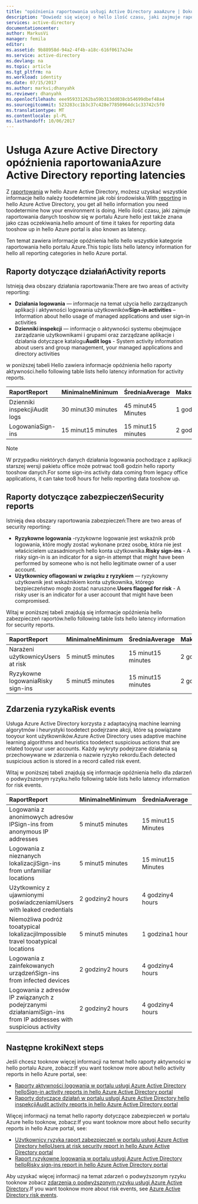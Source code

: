 ```yaml
---
title: "opóźnienia raportowania usługi Active Directory aaaAzure | Dokumentacja firmy Microsoft"
description: "Dowiedz się więcej o hello ilość czasu, jaki zajmuje raporty tooshow zdarzenia w portalu Azure"
services: active-directory
documentationcenter: 
author: MarkusVi
manager: femila
editor: 
ms.assetid: 9b88958d-94a2-4f4b-a18c-616f0617a24e
ms.service: active-directory
ms.devlang: na
ms.topic: article
ms.tgt_pltfrm: na
ms.workload: identity
ms.date: 07/15/2017
ms.author: markvi;dhanyahk
ms.reviewer: dhanyahk
ms.openlocfilehash: eee959331262ba59b313dd038cb54699dbef48a4
ms.sourcegitcommit: 523283cc1b3c37c428e77850964dc1c33742c5f0
ms.translationtype: MT
ms.contentlocale: pl-PL
ms.lasthandoff: 10/06/2017
---
```

# <a name="azure-active-directory-reporting-latencies"></a><span data-ttu-id="b7c1d-103">Usługa Azure Active Directory opóźnienia raportowania</span><span class="sxs-lookup"><span data-stu-id="b7c1d-103">Azure Active Directory reporting latencies</span></span>

<span data-ttu-id="b7c1d-104">Z [raportowania](active-directory-preview-explainer.md) w hello Azure Active Directory, możesz uzyskać wszystkie informacje hello należy toodetermine jak robi środowiska.</span><span class="sxs-lookup"><span data-stu-id="b7c1d-104">With [reporting](active-directory-preview-explainer.md) in hello Azure Active Directory, you get all hello information you need toodetermine how your environment is doing.</span></span> <span data-ttu-id="b7c1d-105">Hello ilość czasu, jaki zajmuje raportowania danych tooshow się w portalu Azure hello jest także znana jako czas oczekiwania.</span><span class="sxs-lookup"><span data-stu-id="b7c1d-105">hello amount of time it takes for reporting data tooshow up in hello Azure portal is also known as latency.</span></span> 

<span data-ttu-id="b7c1d-106">Ten temat zawiera informacje opóźnienia hello hello wszystkie kategorie raportowania hello portalu Azure.</span><span class="sxs-lookup"><span data-stu-id="b7c1d-106">This topic lists hello latency information for hello all reporting categories in hello Azure portal.</span></span> 


## <a name="activity-reports"></a><span data-ttu-id="b7c1d-107">Raporty dotyczące działań</span><span class="sxs-lookup"><span data-stu-id="b7c1d-107">Activity reports</span></span>

<span data-ttu-id="b7c1d-108">Istnieją dwa obszary działania raportowania:</span><span class="sxs-lookup"><span data-stu-id="b7c1d-108">There are two areas of activity reporting:</span></span>

- <span data-ttu-id="b7c1d-109">**Działania logowania** — informacje na temat użycia hello zarządzanych aplikacji i aktywności logowania użytkowników</span><span class="sxs-lookup"><span data-stu-id="b7c1d-109">**Sign-in activities** – Information about hello usage of managed applications and user sign-in activities</span></span>
- <span data-ttu-id="b7c1d-110">**Dzienniki inspekcji** — informacje o aktywności systemu obejmujące zarządzanie użytkownikami i grupami oraz zarządzane aplikacje i działania dotyczące katalogu</span><span class="sxs-lookup"><span data-stu-id="b7c1d-110">**Audit logs** - System activity information about users and group management, your managed applications and directory activities</span></span>

<span data-ttu-id="b7c1d-111">w poniższej tabeli Hello zawiera informacje opóźnienia hello raporty aktywności.</span><span class="sxs-lookup"><span data-stu-id="b7c1d-111">hello following table lists hello latency information for activity reports.</span></span>

| <span data-ttu-id="b7c1d-112">Raport</span><span class="sxs-lookup"><span data-stu-id="b7c1d-112">Report</span></span> | <span data-ttu-id="b7c1d-113">Minimalne</span><span class="sxs-lookup"><span data-stu-id="b7c1d-113">Minimum</span></span> | <span data-ttu-id="b7c1d-114">Średnia</span><span class="sxs-lookup"><span data-stu-id="b7c1d-114">Average</span></span> | <span data-ttu-id="b7c1d-115">Maksymalna</span><span class="sxs-lookup"><span data-stu-id="b7c1d-115">Maximum</span></span> |
| :-- | --- | --- | --- |
| <span data-ttu-id="b7c1d-116">Dzienniki inspekcji</span><span class="sxs-lookup"><span data-stu-id="b7c1d-116">Audit logs</span></span>             | <span data-ttu-id="b7c1d-117">30 minut</span><span class="sxs-lookup"><span data-stu-id="b7c1d-117">30 minutes</span></span>  | <span data-ttu-id="b7c1d-118">45 minut</span><span class="sxs-lookup"><span data-stu-id="b7c1d-118">45 Minutes</span></span> | <span data-ttu-id="b7c1d-119">1 godzina</span><span class="sxs-lookup"><span data-stu-id="b7c1d-119">1 hour</span></span>     |
| <span data-ttu-id="b7c1d-120">Logowania</span><span class="sxs-lookup"><span data-stu-id="b7c1d-120">Sign-ins</span></span>               | <span data-ttu-id="b7c1d-121">15 minut</span><span class="sxs-lookup"><span data-stu-id="b7c1d-121">15 minutes</span></span>  | <span data-ttu-id="b7c1d-122">15 minut</span><span class="sxs-lookup"><span data-stu-id="b7c1d-122">15 minutes</span></span> | <span data-ttu-id="b7c1d-123">2 godziny *</span><span class="sxs-lookup"><span data-stu-id="b7c1d-123">2 hours*</span></span>   |

>[!NOTE]
> <span data-ttu-id="b7c1d-124">W przypadku niektórych danych działania logowania pochodzące z aplikacji starszej wersji pakietu office może potrwać too8 godzin hello raporty tooshow danych.</span><span class="sxs-lookup"><span data-stu-id="b7c1d-124">For some sign-ins activity data coming from legacy office applications, it can take too8 hours for hello reporting data tooshow up.</span></span> 


## <a name="security-reports"></a><span data-ttu-id="b7c1d-125">Raporty dotyczące zabezpieczeń</span><span class="sxs-lookup"><span data-stu-id="b7c1d-125">Security reports</span></span>

<span data-ttu-id="b7c1d-126">Istnieją dwa obszary raportowania zabezpieczeń:</span><span class="sxs-lookup"><span data-stu-id="b7c1d-126">There are two areas of security reporting:</span></span>

- <span data-ttu-id="b7c1d-127">**Ryzykowne logowania** -ryzykowne logowanie jest wskaźnik prób logowania, które mogły zostać wykonane przez osobę, która nie jest właścicielem uzasadnionych hello konta użytkownika.</span><span class="sxs-lookup"><span data-stu-id="b7c1d-127">**Risky sign-ins** - A risky sign-in is an indicator for a sign-in attempt that might have been performed by someone who is not hello legitimate owner of a user account.</span></span> 
- <span data-ttu-id="b7c1d-128">**Użytkownicy oflagowani w związku z ryzykiem** — ryzykowny użytkownik jest wskaźnikiem konta użytkownika, którego bezpieczeństwo mogło zostać naruszone.</span><span class="sxs-lookup"><span data-stu-id="b7c1d-128">**Users flagged for risk** - A risky user is an indicator for a user account that might have been compromised.</span></span> 

<span data-ttu-id="b7c1d-129">Witaj w poniższej tabeli znajdują się informacje opóźnienia hello zabezpieczeń raportów.</span><span class="sxs-lookup"><span data-stu-id="b7c1d-129">hello following table lists hello latency information for security reports.</span></span>

| <span data-ttu-id="b7c1d-130">Raport</span><span class="sxs-lookup"><span data-stu-id="b7c1d-130">Report</span></span> | <span data-ttu-id="b7c1d-131">Minimalne</span><span class="sxs-lookup"><span data-stu-id="b7c1d-131">Minimum</span></span> | <span data-ttu-id="b7c1d-132">Średnia</span><span class="sxs-lookup"><span data-stu-id="b7c1d-132">Average</span></span> | <span data-ttu-id="b7c1d-133">Maksymalna</span><span class="sxs-lookup"><span data-stu-id="b7c1d-133">Maximum</span></span> |
| :-- | --- | --- | --- |
| <span data-ttu-id="b7c1d-134">Narażeni użytkownicy</span><span class="sxs-lookup"><span data-stu-id="b7c1d-134">Users at risk</span></span>          | <span data-ttu-id="b7c1d-135">5 minut</span><span class="sxs-lookup"><span data-stu-id="b7c1d-135">5 minutes</span></span>   | <span data-ttu-id="b7c1d-136">15 minut</span><span class="sxs-lookup"><span data-stu-id="b7c1d-136">15 minutes</span></span>  | <span data-ttu-id="b7c1d-137">2 godziny</span><span class="sxs-lookup"><span data-stu-id="b7c1d-137">2 hours</span></span>  |
| <span data-ttu-id="b7c1d-138">Ryzykowne logowania</span><span class="sxs-lookup"><span data-stu-id="b7c1d-138">Risky sign-ins</span></span>         | <span data-ttu-id="b7c1d-139">5 minut</span><span class="sxs-lookup"><span data-stu-id="b7c1d-139">5 minutes</span></span>   | <span data-ttu-id="b7c1d-140">15 minut</span><span class="sxs-lookup"><span data-stu-id="b7c1d-140">15 minutes</span></span>  | <span data-ttu-id="b7c1d-141">2 godziny</span><span class="sxs-lookup"><span data-stu-id="b7c1d-141">2 hours</span></span>  |

## <a name="risk-events"></a><span data-ttu-id="b7c1d-142">Zdarzenia ryzyka</span><span class="sxs-lookup"><span data-stu-id="b7c1d-142">Risk events</span></span>

<span data-ttu-id="b7c1d-143">Usługa Azure Active Directory korzysta z adaptacyjną machine learning algorytmów i heurystyki toodetect podejrzane akcji, które są powiązane tooyour kont użytkowników.</span><span class="sxs-lookup"><span data-stu-id="b7c1d-143">Azure Active Directory uses adaptive machine learning algorithms and heuristics toodetect suspicious actions that are related tooyour user accounts.</span></span> <span data-ttu-id="b7c1d-144">Każdy wykryty podejrzane działania są przechowywane w zdarzenia o nazwie ryzyko rekordu.</span><span class="sxs-lookup"><span data-stu-id="b7c1d-144">Each detected suspicious action is stored in a record called risk event.</span></span>

<span data-ttu-id="b7c1d-145">Witaj w poniższej tabeli znajdują się informacje opóźnienia hello dla zdarzeń o podwyższonym ryzyku.</span><span class="sxs-lookup"><span data-stu-id="b7c1d-145">hello following table lists hello latency information for risk events.</span></span>

| <span data-ttu-id="b7c1d-146">Raport</span><span class="sxs-lookup"><span data-stu-id="b7c1d-146">Report</span></span> | <span data-ttu-id="b7c1d-147">Minimalne</span><span class="sxs-lookup"><span data-stu-id="b7c1d-147">Minimum</span></span> | <span data-ttu-id="b7c1d-148">Średnia</span><span class="sxs-lookup"><span data-stu-id="b7c1d-148">Average</span></span> | <span data-ttu-id="b7c1d-149">Maksymalna</span><span class="sxs-lookup"><span data-stu-id="b7c1d-149">Maximum</span></span> |
| :-- | --- | --- | --- |
| <span data-ttu-id="b7c1d-150">Logowania z anonimowych adresów IP</span><span class="sxs-lookup"><span data-stu-id="b7c1d-150">Sign-ins from anonymous IP addresses</span></span> |<span data-ttu-id="b7c1d-151">5 minut</span><span class="sxs-lookup"><span data-stu-id="b7c1d-151">5 minutes</span></span> |<span data-ttu-id="b7c1d-152">15 minut</span><span class="sxs-lookup"><span data-stu-id="b7c1d-152">15 Minutes</span></span> |<span data-ttu-id="b7c1d-153">2 godziny</span><span class="sxs-lookup"><span data-stu-id="b7c1d-153">2 hours</span></span> |
| <span data-ttu-id="b7c1d-154">Logowania z nieznanych lokalizacji</span><span class="sxs-lookup"><span data-stu-id="b7c1d-154">Sign-ins from unfamiliar locations</span></span> |<span data-ttu-id="b7c1d-155">5 minut</span><span class="sxs-lookup"><span data-stu-id="b7c1d-155">5 minutes</span></span> |<span data-ttu-id="b7c1d-156">15 minut</span><span class="sxs-lookup"><span data-stu-id="b7c1d-156">15 Minutes</span></span> |<span data-ttu-id="b7c1d-157">2 godziny</span><span class="sxs-lookup"><span data-stu-id="b7c1d-157">2 hours</span></span> |
| <span data-ttu-id="b7c1d-158">Użytkownicy z ujawnionymi poświadczeniami</span><span class="sxs-lookup"><span data-stu-id="b7c1d-158">Users with leaked credentials</span></span> |<span data-ttu-id="b7c1d-159">2 godziny</span><span class="sxs-lookup"><span data-stu-id="b7c1d-159">2 hours</span></span> |<span data-ttu-id="b7c1d-160">4 godziny</span><span class="sxs-lookup"><span data-stu-id="b7c1d-160">4 hours</span></span> |<span data-ttu-id="b7c1d-161">8 godzin</span><span class="sxs-lookup"><span data-stu-id="b7c1d-161">8 hours</span></span> |
| <span data-ttu-id="b7c1d-162">Niemożliwa podróż tooatypical lokalizacji</span><span class="sxs-lookup"><span data-stu-id="b7c1d-162">Impossible travel tooatypical locations</span></span> |<span data-ttu-id="b7c1d-163">5 minut</span><span class="sxs-lookup"><span data-stu-id="b7c1d-163">5 minutes</span></span> |<span data-ttu-id="b7c1d-164">1 godzina</span><span class="sxs-lookup"><span data-stu-id="b7c1d-164">1 hour</span></span> |<span data-ttu-id="b7c1d-165">8 godzin</span><span class="sxs-lookup"><span data-stu-id="b7c1d-165">8 hours</span></span>  |
| <span data-ttu-id="b7c1d-166">Logowania z zainfekowanych urządzeń</span><span class="sxs-lookup"><span data-stu-id="b7c1d-166">Sign-ins from infected devices</span></span> |<span data-ttu-id="b7c1d-167">2 godziny</span><span class="sxs-lookup"><span data-stu-id="b7c1d-167">2 hours</span></span> |<span data-ttu-id="b7c1d-168">4 godziny</span><span class="sxs-lookup"><span data-stu-id="b7c1d-168">4 hours</span></span> |<span data-ttu-id="b7c1d-169">8 godzin</span><span class="sxs-lookup"><span data-stu-id="b7c1d-169">8 hours</span></span>  |
| <span data-ttu-id="b7c1d-170">Logowania z adresów IP związanych z podejrzanymi działaniami</span><span class="sxs-lookup"><span data-stu-id="b7c1d-170">Sign-ins from IP addresses with suspicious activity</span></span> |<span data-ttu-id="b7c1d-171">2 godziny</span><span class="sxs-lookup"><span data-stu-id="b7c1d-171">2 hours</span></span> |<span data-ttu-id="b7c1d-172">4 godziny</span><span class="sxs-lookup"><span data-stu-id="b7c1d-172">4 hours</span></span> |<span data-ttu-id="b7c1d-173">8 godzin</span><span class="sxs-lookup"><span data-stu-id="b7c1d-173">8 hours</span></span>  |



## <a name="next-steps"></a><span data-ttu-id="b7c1d-174">Następne kroki</span><span class="sxs-lookup"><span data-stu-id="b7c1d-174">Next steps</span></span>

<span data-ttu-id="b7c1d-175">Jeśli chcesz tooknow więcej informacji na temat hello raporty aktywności w hello portalu Azure, zobacz:</span><span class="sxs-lookup"><span data-stu-id="b7c1d-175">If you want tooknow more about hello activity reports in hello Azure portal, see:</span></span>

- [<span data-ttu-id="b7c1d-176">Raporty aktywności logowania w portalu usługi Azure Active Directory hello</span><span class="sxs-lookup"><span data-stu-id="b7c1d-176">Sign-in activity reports in hello Azure Active Directory portal</span></span>](active-directory-reporting-activity-sign-ins.md)
- [<span data-ttu-id="b7c1d-177">Raporty dotyczące działań w portalu usługi Azure Active Directory hello inspekcji</span><span class="sxs-lookup"><span data-stu-id="b7c1d-177">Audit activity reports in hello Azure Active Directory portal</span></span>](active-directory-reporting-activity-audit-logs.md)

<span data-ttu-id="b7c1d-178">Więcej informacji na temat hello raporty dotyczące zabezpieczeń w portalu Azure hello tooknow, zobacz:</span><span class="sxs-lookup"><span data-stu-id="b7c1d-178">If you want tooknow more about hello security reports in hello Azure portal, see:</span></span>

- [<span data-ttu-id="b7c1d-179">Użytkownicy ryzyka raport zabezpieczeń w portalu usługi Azure Active Directory hello</span><span class="sxs-lookup"><span data-stu-id="b7c1d-179">Users at risk security report in hello Azure Active Directory portal</span></span>](active-directory-reporting-security-user-at-risk.md)
- [<span data-ttu-id="b7c1d-180">Raport ryzykowne logowania w portalu usługi Azure Active Directory hello</span><span class="sxs-lookup"><span data-stu-id="b7c1d-180">Risky sign-ins report in hello Azure Active Directory portal</span></span>](active-directory-reporting-security-risky-sign-ins.md)

<span data-ttu-id="b7c1d-181">Aby uzyskać więcej informacji na temat zdarzeń o podwyższonym ryzyku tooknow zobacz [zdarzenia o podwyższonym ryzyku usługi Azure Active Directory](active-directory-reporting-risk-events.md).</span><span class="sxs-lookup"><span data-stu-id="b7c1d-181">If you want tooknow more about risk events, see [Azure Active Directory risk events](active-directory-reporting-risk-events.md).</span></span>
